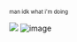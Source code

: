 
<sup> <sub> man idk what i'm doing

![](https://i.pinimg.com/originals/c1/8e/e0/c18ee03e0378140857d5786e1611780a.gif)
![image](https://github.com/user-attachments/assets/a442ca03-132d-4bc5-9277-0b278457fc04)
<!--
**Donald-a11y/Donald-a11y** is a ✨ _special_ ✨ repository because its `README.md` (this file) appears on your GitHub profile.

Here are some ideas to get you started:

- 🔭 I’m currently working on ...
- 🌱 I’m currently learning ...
- 👯 I’m looking to collaborate on ...
- 🤔 I’m looking for help with ...
- 💬 Ask me about ...
- 📫 How to reach me: ...
- 😄 Pronouns: ...
- ⚡ Fun fact: ...
-->

